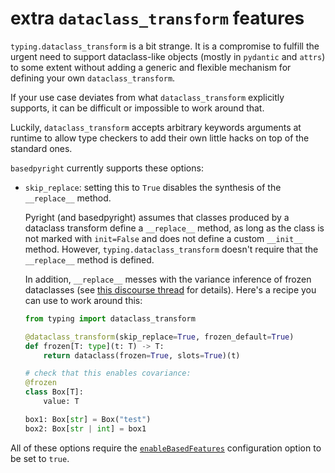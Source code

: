 # extra `dataclass_transform` features

`typing.dataclass_transform` is a bit strange.
It is a compromise to fulfill the urgent need to support dataclass-like objects
(mostly in `pydantic` and `attrs`) to some extent without adding a generic and flexible
mechanism for defining your own `dataclass_transform`.

If your use case deviates from what `dataclass_transform` explicitly supports,
it can be difficult or impossible to work around that.

Luckily, `dataclass_transform` accepts arbitrary keywords arguments at runtime
to allow type checkers to add their own little hacks on top of the standard ones.

`basedpyright` currently supports these options:

-   `skip_replace`: setting this to `True` disables the synthesis of the `__replace__` method.

    Pyright (and basedpyright) assumes that classes produced by a dataclass transform
    define a `__replace__` method, as long as the class is not marked with `init=False` and does
    not define a custom `__init__` method.
    However, `typing.dataclass_transform` doesn't require that the `__replace__` method is defined.

    In addition, `__replace__` messes with the variance inference of frozen dataclasses (see
    [this discourse thread](https://discuss.python.org/t/make-replace-stop-interfering-with-variance-inference/96092)
    for details). Here's a recipe you can use to work around this:

    ```py
    from typing import dataclass_transform

    @dataclass_transform(skip_replace=True, frozen_default=True)
    def frozen[T: type](t: T) -> T:
        return dataclass(frozen=True, slots=True)(t)

    # check that this enables covariance:
    @frozen
    class Box[T]:
        value: T

    box1: Box[str] = Box("test")
    box2: Box[str | int] = box1
    ```

All of these options require the [`enableBasedFeatures`](../configuration/config-files.md#enableBasedFeatures)
configuration option to be set to `true`.
